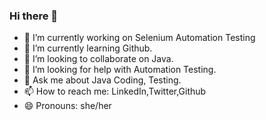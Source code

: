 ### Hi there 👋
- 🔭 I’m currently working on Selenium Automation Testing
- 🌱 I’m currently learning Github.
- 👯 I’m looking to collaborate on Java.
- 🤔 I’m looking for help with Automation Testing.
- 💬 Ask me about Java Coding, Testing.
- 📫 How to reach me: LinkedIn,Twitter,Github
- 😄 Pronouns: she/her
<!--
**Aksha1994/Aksha1994** is a ✨ _special_ ✨ repository because its `README.md` (this file) appears on your GitHub profile.

Here are some ideas to get you started:

- ⚡ Fun fact: ...
-->



